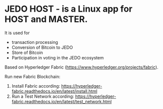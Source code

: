 # JEDO HOST - is a Linux app for HOST and MASTER. 

It is used for
- transaction processing
- Conversion of Bitcoin to JEDO
- Store of Bitcoin
- Participation in voting in the JEDO ecosystem

Based on Hyperledger Fabric (https://www.hyperledger.org/projects/fabric).

Run new Fabric Blockchain:
1. Install Fabric according: https://hyperledger-fabric.readthedocs.io/en/latest/install.html
2. Run a Test Network according: https://hyperledger-fabric.readthedocs.io/en/latest/test_network.html
